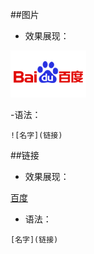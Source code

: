 ##图片
- 效果展现：

![百度](image/6.jpeg)

-语法：

```
![名字](链接)
```

##链接
- 效果展现：

[百度](https://www.baidu.com/)

- 语法：
```
[名字](链接)
```